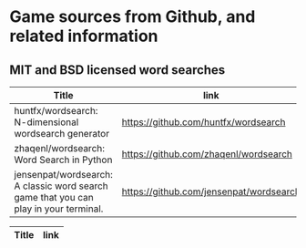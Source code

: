 # Game sources from Github, and related information







## MIT and BSD licensed word searches

Title | link
 --- | ---
huntfx/wordsearch: N-dimensional wordsearch generator | https://github.com/huntfx/wordsearch
zhaqenl/wordsearch: Word Search in Python | https://github.com/zhaqenl/wordsearch
jensenpat/wordsearch: A classic word search game that you can play in your terminal. | https://github.com/jensenpat/wordsearch



Title | link
 --- | ---

